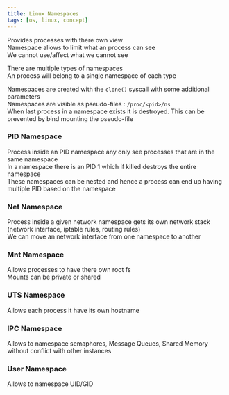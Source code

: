 ```yaml
---
title: Linux Namespaces
tags: [os, linux, concept]
---
```


Provides processes with there own view  
Namespace allows to limit what an process can see  
We cannot use/affect what we cannot see

There are multiple types of namespaces  
An process will belong to a single namespace of each type

Namespaces are created with the `clone()` syscall with some additional parameters  
Namespaces are visible as pseudo-files : `/proc/<pid>/ns`  
When last process in a namespace exists it is destroyed. This can be prevented by bind mounting the pseudo-file

### PID Namespace

Process inside an PID namespace any only see processes that are in the same namespace  
In a namespace there is an PID 1 which if killed destroys the entire namespace  
These namespaces can be nested and hence a process can end up having multiple PID based on the namespace

### Net Namespace

Process inside a given network namespace gets its own network stack (network interface, iptable rules, routing rules)  
We can move an network interface from one namespace to another

### Mnt Namespace

Allows processes to have there own root fs  
Mounts can be private or shared

### UTS Namespace

Allows each process it have its own hostname

### IPC Namespace

Allows to namespace semaphores, Message Queues, Shared Memory without conflict with other instances

### User Namespace

Allows to namespace UID/GID